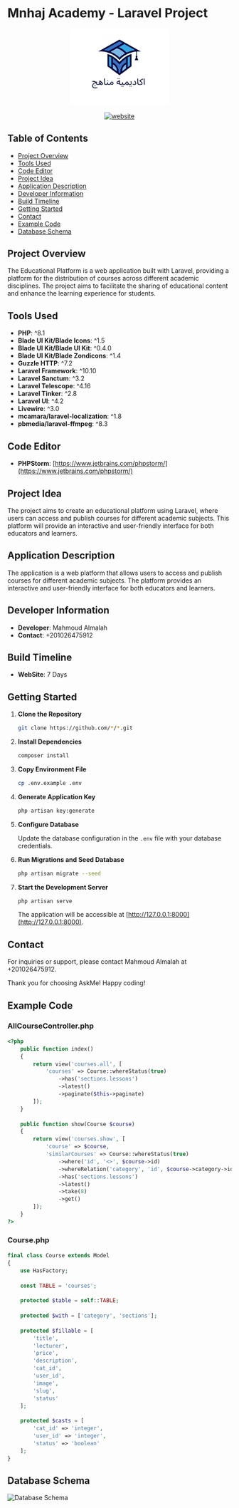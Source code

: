 # Mnhaj Academy - Laravel Project

<p align="center">
        <img src="image/logo.png" alt="logo" style="background-color: #ffffff; color: #ffffff; padding: 5px 10px; border-radius: 5px; text-decoration: none;" width="200">
</p>

<p align="center">
    <a href="https://mnhajakadmy.online/">
        <img src="https://img.shields.io/badge/website-mnhajakadmy.online-blue" alt="website">
    </a>
</p>

## Table of Contents

- [Project Overview](#project-overview)
- [Tools Used](#tools-used)
- [Code Editor](#code-editor)
- [Project Idea](#project-idea)
- [Application Description](#application-description)
- [Developer Information](#developer-information)
- [Build Timeline](#build-timeline)
- [Getting Started](#getting-started)
- [Contact](#contact)
- [Example Code](#example-code)
- [Database Schema](#database-schema)

## Project Overview

The Educational Platform is a web application built with Laravel, providing a platform for the distribution of courses
across different academic disciplines. The project aims to facilitate the sharing of educational content and enhance the
learning experience for students.

## Tools Used

- **PHP**: ^8.1
- **Blade UI Kit/Blade Icons**: ^1.5
- **Blade UI Kit/Blade UI Kit**: ^0.4.0
- **Blade UI Kit/Blade Zondicons**: ^1.4
- **Guzzle HTTP**: ^7.2
- **Laravel Framework**: ^10.10
- **Laravel Sanctum**: ^3.2
- **Laravel Telescope**: ^4.16
- **Laravel Tinker**: ^2.8
- **Laravel UI**: ^4.2
- **Livewire**: ^3.0
- **mcamara/laravel-localization**: ^1.8
- **pbmedia/laravel-ffmpeg**: ^8.3

## Code Editor

- **PHPStorm**: [https://www.jetbrains.com/phpstorm/](https://www.jetbrains.com/phpstorm/)

## Project Idea

The project aims to create an educational platform using Laravel, where users can access and publish courses for
different academic subjects. This platform will provide an interactive and user-friendly interface for both educators
and learners.

## Application Description

The application is a web platform that allows users to access and publish courses for different academic subjects. The
platform provides an interactive and user-friendly interface for both educators and learners.

## Developer Information

- **Developer**: Mahmoud Almalah
- **Contact**: +201026475912

## Build Timeline

- **WebSite**: 7 Days

## Getting Started

1. **Clone the Repository**

    ```bash
    git clone https://github.com/*/*.git
    ```

2. **Install Dependencies**

    ```bash
    composer install
    ```

3. **Copy Environment File**

    ```bash
    cp .env.example .env
    ```

4. **Generate Application Key**
    ```bash
    php artisan key:generate
    ```

5. **Configure Database**

   Update the database configuration in the `.env` file with your database credentials.

6. **Run Migrations and Seed Database**

    ```bash
    php artisan migrate --seed
    ```

7. **Start the Development Server**

    ```bash
    php artisan serve
    ```

   The application will be accessible at [http://127.0.0.1:8000](http://127.0.0.1:8000).

## Contact

For inquiries or support, please contact Mahmoud Almalah at +201026475912.

Thank you for choosing AskMe! Happy coding!

## Example Code

### AllCourseController.php

```php
<?php
    public function index()
    {
        return view('courses.all', [
            'courses' => Course::whereStatus(true)
                ->has('sections.lessons')
                ->latest()
                ->paginate($this->paginate)
        ]);
    }

    public function show(Course $course)
    {
        return view('courses.show', [
            'course' => $course,
            'similarCourses' => Course::whereStatus(true)
                ->where('id', '<>', $course->id)
                ->whereRelation('category', 'id', $course->category->id)
                ->has('sections.lessons')
                ->latest()
                ->take(8)
                ->get()
        ]);
    }
?>
```

### Course.php

```php
final class Course extends Model
{
    use HasFactory;

    const TABLE = 'courses';

    protected $table = self::TABLE;

    protected $with = ['category', 'sections'];

    protected $fillable = [
        'title',
        'lecturer',
        'price',
        'description',
        'cat_id',
        'user_id',
        'image',
        'slug',
        'status'
    ];

    protected $casts = [
        'cat_id' => 'integer',
        'user_id' => 'integer',
        'status' => 'boolean'
    ];
}
```

## Database Schema

![Database Schema](image/database.png)
